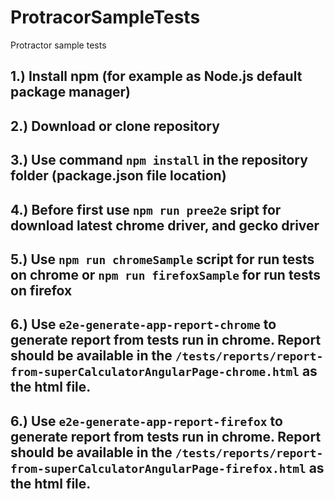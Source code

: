 # ProtracorSampleTests
Protractor sample tests

## 1.) Install npm (for example as Node.js default package manager)
## 2.) Download or clone repository
## 3.) Use command `npm install` in the repository folder (package.json file location)
## 4.) Before first use `npm run pree2e` sript for download latest chrome driver, and gecko driver
## 5.) Use `npm run chromeSample` script for run tests on chrome or `npm run firefoxSample` for run tests on firefox
## 6.) Use `e2e-generate-app-report-chrome` to generate report from tests run in chrome. Report should be available in the  `/tests/reports/report-from-superCalculatorAngularPage-chrome.html` as the html file.
## 6.) Use `e2e-generate-app-report-firefox` to generate report from tests run in chrome. Report should be available in the  `/tests/reports/report-from-superCalculatorAngularPage-firefox.html` as the html file.